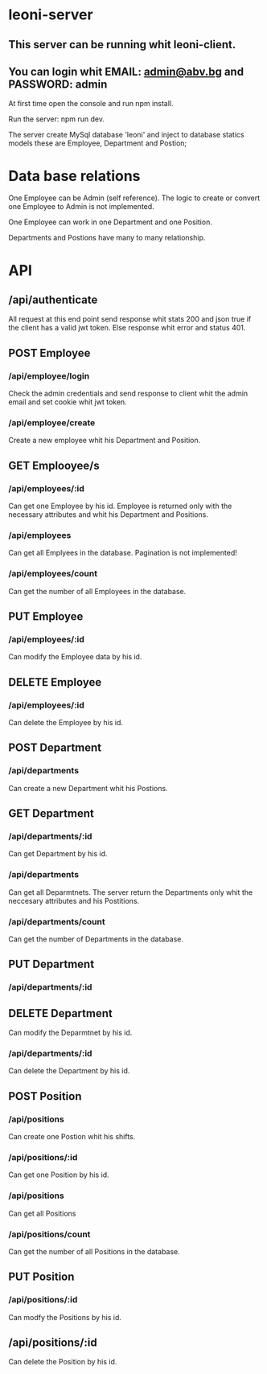 # leoni-server

## This server can be running whit leoni-client.
## You can login whit EMAIL: admin@abv.bg and PASSWORD: admin

At first time open the console and run npm install.

Run the server: npm run dev.

The server create MySql database 'leoni' and inject to database statics models these are Employee, Department and Postion;

# Data base relations

One Employee can be Admin (self reference). The logic to create or convert one Employee to Admin is not implemented.

One Employee can work in one Department and one Position.

Departments and Postions have many to many relationship.

# API

## /api/authenticate

All request at this end point send response whit stats 200 and json true if the client has a valid jwt token. Else response whit error and status 401.




## POST Employee

### /api/employee/login

Check the admin credentials and send response to client whit the admin email and set cookie whit jwt token.

### /api/employee/create

 Create a new employee whit his Department and Position.

## GET Emplooyee/s

### /api/employees/:id
 
 Can get one Employee by his id. Employee is returned only with the necessary attributes and whit his Department and Positions.
 
### /api/employees

 Can get all Emplyees in the database. Pagination is not implemented!
 
### /api/employees/count

 Can get the number of all Employees in the database.
 
## PUT Employee

### /api/employees/:id 

 Can modify the Employee data by his id.
 
## DELETE Employee

### /api/employees/:id 

Can delete the Employee by his id.




## POST Department 

### /api/departments 

Can create a new Department whit his Postions.

## GET Department

### /api/departments/:id 

Can get Department by his id.  

### /api/departments 

Can get all Deparmtnets. The server return the Departments only whit the neccesary attributes and his Postitions.

### /api/departments/count 

Can get the number of Departments in the database.

## PUT Department

### /api/departments/:id 

## DELETE Department

Can modify the Deparmtnet by his id.

### /api/departments/:id 

Can delete the Department by his id.




## POST Position

### /api/positions 

Can create one Postion whit his shifts.

### /api/positions/:id 

Can get one Position by his id.

### /api/positions 

Can get all Positions 

### /api/positions/count

Can get the number of all Positions in the database.

## PUT Position 

### /api/positions/:id 

Can modfy the Positions by his id.

## /api/positions/:id 

Can delete the Position by his id.


